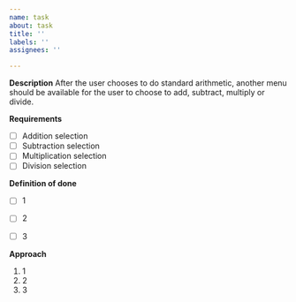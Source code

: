 ```yaml
---
name: task
about: task
title: ''
labels: ''
assignees: ''

---
```


**Description**
After the user chooses to do standard arithmetic, another menu should be available for the user to choose to add, subtract, multiply or divide.

**Requirements**
- [ ] Addition selection
- [ ] Subtraction selection
- [ ] Multiplication selection
- [ ] Division selection

**Definition of done**
- [ ] 1
- [ ] 2
- [ ] 3


**Approach**
1. 1
2. 2
3. 3

